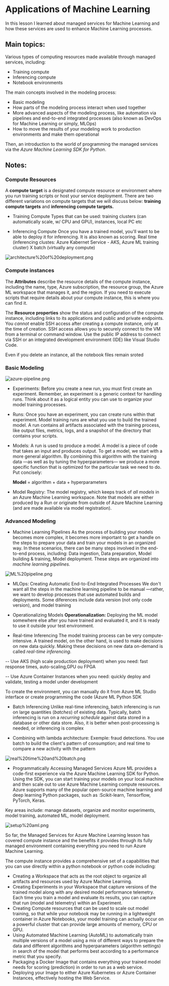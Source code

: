 # Applications of Machine Learning

In this lesson I learned about managed services for Machine Learning and how these services are used to enhance Machine Learning processes.

## Main topics:

Various types of computing resources made available through managed services, including:

- Training compute
- Inferencing compute
- Notebook environments

The main concepts involved in the modeling process:

- Basic modeling
- How parts of the modeling process interact when used together
- More advanced aspects of the modeling process, like automation via pipelines and end-to-end integrated processes (also known as DevOps for Machine Learning or simply, MLOps)
- How to move the results of your modeling work to production environments and make them operational

Then, an introduction to the world of programming the managed services via the *Azure Machine Learning SDK for Python*.

## Notes:

### Compute Resources

A **compute target** is a designated compute resource or environment where you run training scripts or host your service deployment. There are two different variations on compute targets that we will discuss below: **training compute targets** and **inferencing compute targets.**

- Training Compute
Types that can be used: training clusters (can automatically scale, w/ CPU and GPU), instances, local PC etc

- Inferencing Compute
Once you have a trained model, you'll want to be able to deploy it for inferencing. It is also known as scoring. Real time (inferencing clustes: Azure Kabernet Service - AKS, Azure ML training cluster) X batch (virtually any compute)

![architecture%20of%20deployment.png](architecture%20of%20deployment.png)


### Compute instances

The **Attributes** describe the resource details of the compute instance, including the name, type, Azure subscription, the resource group, the Azure ML workspace that manages it, and the region. If you need to execute scripts that require details about your compute instance, this is where you can find it.

The **Resource properties** show the status and configuration of the compute instance, including links to its applications and public and private endpoints. You *cannot* enable SSH access after creating a compute instance, only at the time of creation. SSH access allows you to securely connect to the VM from a terminal or command window. Use the public IP address to connect via SSH or an integrated development environment (IDE) like Visual Studio Code.

Even if you delete an instance, all the notebook files remain sroted

### Basic Modeling

![azure-pipeline.png](azure-pipeline.png)

- Experiments:
Before you create a new run, you must first create an experiment. Remember, an experiment is a generic context for handling runs. Think about it as a logical entity you can use to organize your model training processes.

- Runs:
Once you have an experiment, you can create runs within that experiment. Model training runs are what you use to build the trained model. A run contains all artifacts associated with the training process, like output files, metrics, logs, and a snapshot of the directory that contains your scripts.

- Models:
A run is used to produce a model. A model is a piece of code that takes an input and produces output. To get a model, we start with a more general algorithm. By combining this algorithm with the training data —as well as by tuning the hyperparameters— we produce a more specific function that is optimized for the particular task we need to do. Put concisely:

   **Model** = algorithm + data + hyperparameters

- Model Registry:
The model registry, which keeps track of *all models* in an Azure Machine Learning workspace. Note that models are either produced by a Run or originate from outside of Azure Machine Learning (and are made available via model registration).

### Advanced Modeling

- Machine Learning Pipelines
As the process of building your models becomes more complex, it becomes more important to get a handle on the steps to prepare your data and train your models in an organized way. In these scenarios, there can be many steps involved in the end-to-end process, including: Data ingestion, Data preparation, Model building & training, Model deployment. These steps are organized into *machine learning pipelines.*

![ML%20pipeline.png](attachment:ML%20pipeline.png)

- MLOps: Creating Automatic End-to-End Integrated Processes
We don't want all the steps in the machine learning pipeline to be manual —rather, we want to develop processes that use automated builds and deployments. Some diferences include data version (not only code version), and model training

- Operationalizing Models
**Operationalization:** Deploying the ML model somewhere else after you have trained and evaluated it, and it is ready to use it outside your test environment.

- Real-time Inferencing
The model training process can be very compute-intensive. A trained model, on the other hand, is used to make decisions on new data quickly. Making these decisions on new data on-demand is called *real-time inferencing.*

-- Use AKS (high scale production deployment) when you need: fast response times, auto-scaling,GPU ou FPGA

-- Use Azure Container Instances when you need: quickly deploy and validate, testing a model under development

To create the environment, you can manually do it from Azure ML Studio interface or create programming the code (Azure ML Python SDK

- Batch Inferencing
Unlike real-time inferencing, batch inferencing is run on large quantities (*batches*) of existing data. Typically, batch inferencing is run on a *recurring schedule* against data stored in a database or other data store. Also, it is better when post-processing is needed, or inferencing is complex

- Combining with lambda architecture:
Exemple: fraud detections. You use batch to build the client's pattern of consumption; and real time to compare a new activity with the pattern 

![real%20time%20and%20batch.png](real%20time%20and%20batch.png)

- Programmatically Accessing Managed Services
Azure ML provides a code-first experience via the Azure Machine Learning SDK for Python. Using the SDK, you can start training your models on your local machine and then scale out to use Azure Machine Learning compute resources. Azure supports many of the popular open-source machine learning and deep learning Python packages, such as :Scikit-learn, Tensorflow, PyTorch, Keras.

Key areas include: manage datasets, organize and monitor experiments, model training, automated ML, model deployment. 




![setup%20aml.png](setup%20aml.png)

So far, the Managed Services for Azure Machine Learning lesson has covered compute instance and the benefits it provides through its fully managed environment containing everything you need to run Azure Machine Learning.

The compute instance provides a comprehensive set of a capabilities that you can use directly within a python notebook or python code including:

- Creating a Workspace that acts as the root object to organize all artifacts and resources used by Azure Machine Learning.
- Creating Experiments in your Workspace that capture versions of the trained model along with any desired model performance telemetry. Each time you train a model and evaluate its results, you can capture that run (model and telemetry) within an Experiment.
- Creating Compute resources that can be used to scale out model training, so that while your notebook may be running in a lightweight container in Azure Notebooks, your model training can actually occur on a powerful cluster that can provide large amounts of memory, CPU or GPU.
- Using Automated Machine Learning (AutoML) to automatically train multiple versions of a model using a mix of different ways to prepare the data and different algorithms and hyperparameters (algorithm settings) in search of the model that performs best according to a performance metric that you specify.
- Packaging a Docker Image that contains everything your trained model needs for scoring (prediction) in order to run as a web service.
- Deploying your Image to either Azure Kubernetes or Azure Container Instances, effectively hosting the Web Service.
